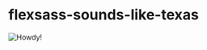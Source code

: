 # flexsass-sounds-like-texas

![Howdy!](https://raw.githubusercontent.com/darinburris/flexsass-sounds-like-texas/flexsass.jpg)
